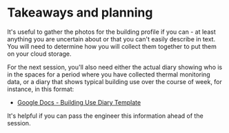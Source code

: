 # Takeaways and planning

It's useful to gather the photos for the building profile if you can - at least anything you are uncertain about or that you can't easily describe in text.  You will need to determine how you will collect them together to put them on your cloud storage.  

For the next session, you'll also need either the actual diary showing who is in the spaces for a period where you have collected thermal monitoring data, or a diary that shows typical building use over the course of week, for instance, in this format:

- [Google Docs - Building Use Diary Template](https://docs.google.com/spreadsheets/d/1_3UwlKGqtnaVQqrsQDyNMr6MdldH_sSLpiHTBwC7AbQ/)

It's helpful if you can pass the engineer this information ahead of the session.    

<!-- :TODO: nice to have, screenshot of diary
```{image} building-use-diary-template.png
:alt: diary format for recording who uses what part of the building when
:class: bg-primary mb-1
:width: 400px
:align: center
```
-->